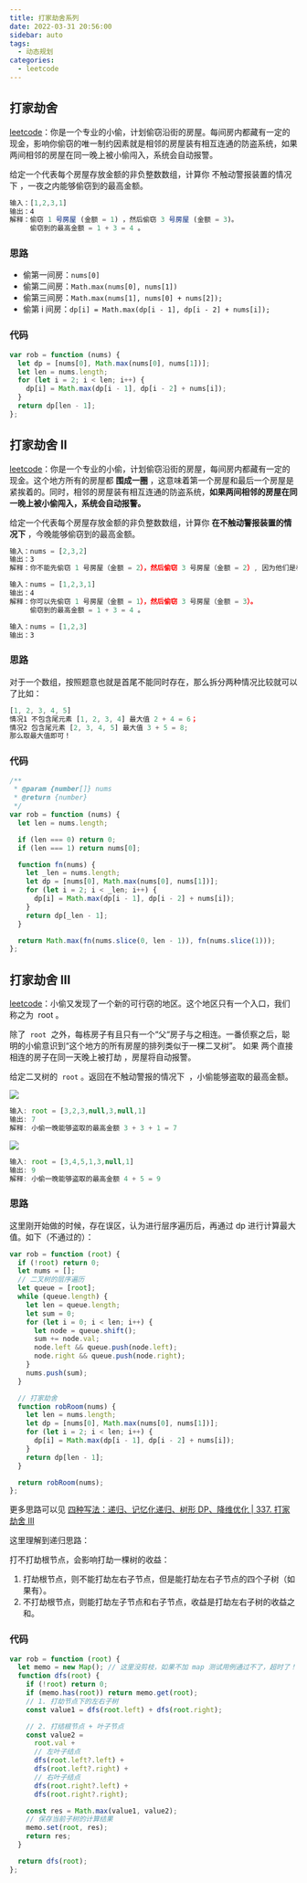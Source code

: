 ```yaml
---
title: 打家劫舍系列
date: 2022-03-31 20:56:00
sidebar: auto
tags:
  - 动态规划
categories:
  - leetcode
---
```


## 打家劫舍

[leetcode](https://leetcode-cn.com/problems/house-robber/)：你是一个专业的小偷，计划偷窃沿街的房屋。每间房内都藏有一定的现金，影响你偷窃的唯一制约因素就是相邻的房屋装有相互连通的防盗系统，如果两间相邻的房屋在同一晚上被小偷闯入，系统会自动报警。

给定一个代表每个房屋存放金额的非负整数数组，计算你 不触动警报装置的情况下 ，一夜之内能够偷窃到的最高金额。

```js
输入：[1,2,3,1]
输出：4
解释：偷窃 1 号房屋 (金额 = 1) ，然后偷窃 3 号房屋 (金额 = 3)。
     偷窃到的最高金额 = 1 + 3 = 4 。
```

### 思路

- 偷第一间房：`nums[0]`
- 偷第二间房：`Math.max(nums[0], nums[1])`
- 偷第三间房：`Math.max(nums[1], nums[0] + nums[2]);`
- 偷第 i 间房：`dp[i] = Math.max(dp[i - 1], dp[i - 2] + nums[i]);`

### 代码

```js
var rob = function (nums) {
  let dp = [nums[0], Math.max(nums[0], nums[1])];
  let len = nums.length;
  for (let i = 2; i < len; i++) {
    dp[i] = Math.max(dp[i - 1], dp[i - 2] + nums[i]);
  }
  return dp[len - 1];
};
```

## 打家劫舍 II

[leetcode](https://leetcode-cn.com/problems/house-robber-ii/submissions/)：你是一个专业的小偷，计划偷窃沿街的房屋，每间房内都藏有一定的现金。这个地方所有的房屋都 **围成一圈** ，这意味着第一个房屋和最后一个房屋是紧挨着的。同时，相邻的房屋装有相互连通的防盗系统，**如果两间相邻的房屋在同一晚上被小偷闯入，系统会自动报警。**

给定一个代表每个房屋存放金额的非负整数数组，计算你 **在不触动警报装置的情况下** ，今晚能够偷窃到的最高金额。

```js
输入：nums = [2,3,2]
输出：3
解释：你不能先偷窃 1 号房屋（金额 = 2），然后偷窃 3 号房屋（金额 = 2）, 因为他们是相邻的。

输入：nums = [1,2,3,1]
输出：4
解释：你可以先偷窃 1 号房屋（金额 = 1），然后偷窃 3 号房屋（金额 = 3）。
     偷窃到的最高金额 = 1 + 3 = 4 。

输入：nums = [1,2,3]
输出：3
```

### 思路

对于一个数组，按照题意也就是首尾不能同时存在，那么拆分两种情况比较就可以了比如：

```js
[1, 2, 3, 4, 5]
情况1 不包含尾元素 [1, 2, 3, 4] 最大值 2 + 4 = 6；
情况2 包含尾元素 [2, 3, 4, 5] 最大值 3 + 5 = 8;
那么取最大值即可！
```

### 代码

```js
/**
 * @param {number[]} nums
 * @return {number}
 */
var rob = function (nums) {
  let len = nums.length;

  if (len === 0) return 0;
  if (len === 1) return nums[0];

  function fn(nums) {
    let _len = nums.length;
    let dp = [nums[0], Math.max(nums[0], nums[1])];
    for (let i = 2; i < _len; i++) {
      dp[i] = Math.max(dp[i - 1], dp[i - 2] + nums[i]);
    }
    return dp[_len - 1];
  }

  return Math.max(fn(nums.slice(0, len - 1)), fn(nums.slice(1)));
};
```

## 打家劫舍 III

[leetcode](https://leetcode.cn/problems/house-robber-iii)：小偷又发现了一个新的可行窃的地区。这个地区只有一个入口，我们称之为  root 。

除了  `root`  之外，每栋房子有且只有一个“父“房子与之相连。一番侦察之后，聪明的小偷意识到“这个地方的所有房屋的排列类似于一棵二叉树”。 如果 两个直接相连的房子在同一天晚上被打劫 ，房屋将自动报警。

给定二叉树的  `root` 。返回在不触动警报的情况下  ，小偷能够盗取的最高金额。

![](https://assets.leetcode.com/uploads/2021/03/10/rob1-tree.jpg)

```js
输入: root = [3,2,3,null,3,null,1]
输出: 7
解释: 小偷一晚能够盗取的最高金额 3 + 3 + 1 = 7
```

![](https://assets.leetcode.com/uploads/2021/03/10/rob2-tree.jpg)

```js
输入: root = [3,4,5,1,3,null,1]
输出: 9
解释: 小偷一晚能够盗取的最高金额 4 + 5 = 9
```

### 思路

这里刚开始做的时候，存在误区，认为进行层序遍历后，再通过 dp 进行计算最大值。如下（不通过的）：

```js
var rob = function (root) {
  if (!root) return 0;
  let nums = [];
  // 二叉树的层序遍历
  let queue = [root];
  while (queue.length) {
    let len = queue.length;
    let sum = 0;
    for (let i = 0; i < len; i++) {
      let node = queue.shift();
      sum += node.val;
      node.left && queue.push(node.left);
      node.right && queue.push(node.right);
    }
    nums.push(sum);
  }

  // 打家劫舍
  function robRoom(nums) {
    let len = nums.length;
    let dp = [nums[0], Math.max(nums[0], nums[1])];
    for (let i = 2; i < len; i++) {
      dp[i] = Math.max(dp[i - 1], dp[i - 2] + nums[i]);
    }
    return dp[len - 1];
  }

  return robRoom(nums);
};
```

更多思路可以见 [四种写法：递归、记忆化递归、树形 DP、降维优化 | 337. 打家劫舍 III](https://leetcode.cn/problems/house-robber-iii/solution/si-chong-xie-fa-di-gui-ji-yi-hua-di-gui-shu-xing-d/)

这里理解到递归思路：

打不打劫根节点，会影响打劫一棵树的收益：

1. 打劫根节点，则不能打劫左右子节点，但是能打劫左右子节点的四个子树（如果有）。
2. 不打劫根节点，则能打劫左子节点和右子节点，收益是打劫左右子树的收益之和。

### 代码

```js
var rob = function (root) {
  let memo = new Map(); // 这里没剪枝，如果不加 map 测试用例通过不了，超时了！
  function dfs(root) {
    if (!root) return 0;
    if (memo.has(root)) return memo.get(root);
    // 1. 打劫节点下的左右子树
    const value1 = dfs(root.left) + dfs(root.right);

    // 2. 打结根节点 + 叶子节点
    const value2 =
      root.val +
      // 左叶子结点
      dfs(root.left?.left) +
      dfs(root.left?.right) +
      // 右叶子结点
      dfs(root.right?.left) +
      dfs(root.right?.right);

    const res = Math.max(value1, value2);
    // 保存当前子树的计算结果
    memo.set(root, res);
    return res;
  }

  return dfs(root);
};
```
